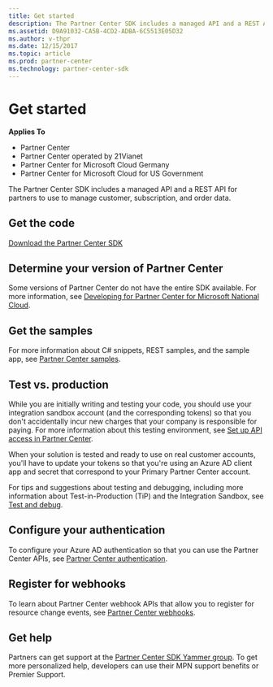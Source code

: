 ```yaml
---
title: Get started
description: The Partner Center SDK includes a managed API and a REST API for partners to use to manage customer, subscription, and order data.
ms.assetid: D9A91032-CA5B-4CD2-ADBA-6C5513E05D32
ms.author: v-thpr
ms.date: 12/15/2017
ms.topic: article
ms.prod: partner-center
ms.technology: partner-center-sdk
---
```


# Get started


**Applies To**

-   Partner Center
-   Partner Center operated by 21Vianet
-   Partner Center for Microsoft Cloud Germany
-   Partner Center for Microsoft Cloud for US Government

The Partner Center SDK includes a managed API and a REST API for partners to use to manage customer, subscription, and order data.

## <span id="Get_the_code"></span><span id="get_the_code"></span><span id="GET_THE_CODE"></span>Get the code


[Download the Partner Center SDK](http://go.microsoft.com/fwlink/p/?LinkId=746681)

## <span id="Determine_your_version_of_Partner_Center"></span><span id="determine_your_version_of_partner_center"></span><span id="DETERMINE_YOUR_VERSION_OF_PARTNER_CENTER"></span>Determine your version of Partner Center


Some versions of Partner Center do not have the entire SDK available. For more information, see [Developing for Partner Center for Microsoft National Cloud](developing-for-partner-center-for-microsoft-national-cloud.md).

## <span id="Get_the_samples"></span><span id="get_the_samples"></span><span id="GET_THE_SAMPLES"></span>Get the samples


For more information about C# snippets, REST samples, and the sample app, see [Partner Center samples](partner-center-samples.md).

## <span id="sdk_test_vs_prod"></span><span id="SDK_TEST_VS_PROD"></span>Test vs. production


While you are initially writing and testing your code, you should use your integration sandbox account (and the corresponding tokens) so that you don't accidentally incur new charges that your company is responsible for paying. For more information about this testing environment, see [Set up API access in Partner Center](set-up-api-access-in-partner-center.md).

When your solution is tested and ready to use on real customer accounts, you'll have to update your tokens so that you're using an Azure AD client app and secret that correspond to your Primary Partner Center account.

For tips and suggestions about testing and debugging, including more information about Test-in-Production (TiP) and the Integration Sandbox, see [Test and debug](test-and-debug.md).

## <span id="sdk_config_auth"></span><span id="SDK_CONFIG_AUTH"></span>Configure your authentication


To configure your Azure AD authentication so that you can use the Partner Center APIs, see [Partner Center authentication](partner-center-authentication.md).   

## <span id="webhooks"></span><span id="WEBHOOKS"></span>Register for webhooks   


To learn about Partner Center webhook APIs that allow you to register for resource change events, see [Partner Center webhooks](partner-center-webhooks.md).

## <span id="Get_help"></span><span id="get_help"></span><span id="GET_HELP"></span>Get help


Partners can get support at the [Partner Center SDK Yammer group](http://go.microsoft.com/fwlink/p/?LinkID=717360). To get more personalized help, developers can use their MPN support benefits or Premier Support.

 

 




